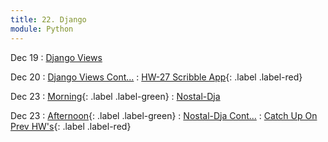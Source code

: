 ```yaml
---
title: 22. Django
module: Python
---
```


Dec 19
: [Django Views](https://git.generalassemb.ly/seir-flex-07-25-23/django-views)

Dec 20
: [Django Views Cont...](https://git.generalassemb.ly/seir-flex-07-25-23/django-views)
  : [HW-27 Scribble App](https://git.generalassemb.ly/seir-flex-07-25-23/scribble){: .label .label-red}

Dec 23
: [Morning](){: .label .label-green}
: [Nostal-Dja](https://git.generalassemb.ly/seir-flex-07-25-23/nostal-dja)

Dec 23
: [Afternoon](){: .label .label-green}
: [Nostal-Dja Cont...](https://git.generalassemb.ly/seir-flex-07-25-23/nostal-dja)
  : [Catch Up On Prev HW's](){: .label .label-red}
